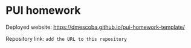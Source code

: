 # PUI homework

Deployed website: https://dmescoba.github.io/pui-homework-template/

Repository link: `add the URL to this repository`
